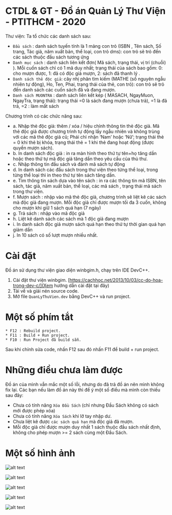 # CTDL & GT - Đồ án Quản Lý Thư Viện - PTITHCM - 2020
Thư viện: Ta tổ chức các danh sách sau: 
- `Đầu sách` : danh sách tuyến tính là 1 mảng con trỏ (ISBN , Tên sách, Số trang, Tác giả, năm xuất bản, thể loại, con trỏ dms): con trỏ sẽ trỏ đến các sách thuộc đầu sách tương ứng
- `Danh mục sách` : danh sách liên kết đơn( Mã sách,  trạng thái, vị trí (chuỗi)  ). Mỗi cuốn sách chỉ có 1 mã duy nhất; trạng thái của sách bao gồm: 0: cho mượn được, 1: đã có độc giả mượn, 2: sách đã thanh lý . 
- `Danh sách thẻ độc giả`: cây nhị phân tìm kiếm (MATHE (số nguyên ngẫu nhiên tự động), Ho, Ten,  Phai, trạng thái của thẻ, con trỏ): con trỏ sẽ trỏ đến danh sách các cuốn sách đã và đang mượn.
- `Danh sách MUONTRA` : danh sách liên kết kép ( MASACH,  NgayMuon, NgayTra, trạng thái): trạng thái =0 là sách đang mượn (chưa trả), =1 là đã trả, =2 : làm mất sách 

Chương trình có các chức năng sau: 
* a. Nhập thẻ độc giả: thêm / xóa / hiệu chỉnh thông tin thẻ độc giả. Mã thẻ độc giả được chương trình tự động lấy ngẫu nhiên và không trùng với các mã thẻ độc giả cũ; Phái chỉ nhận ‘Nam’ hoặc ‘Nữ’; trạng thái thẻ = 0 khi thẻ bị khóa, trạng thái thẻ = 1 khi thẻ  đang hoạt động (được quyền mượn sách). 
* b. In danh sách độc giả : in ra màn hình theo thứ tự tên+họ tăng dần hoặc theo thứ tự mã độc giả tăng dần theo yêu cầu của thủ thư.
* c. Nhập thông tin đầu sách và đánh mã sách tự động
* d. In danh sách các đầu sách trong thư viện theo từng thể loại, trong từng thể loại thì in theo thứ tự tên sách tăng dần.
* e. Tìm thông tin sách dựa vào tên sách : in ra các thông tin mã ISBN, tên sách, tác giả, năm xuất bản, thể loại, các mã sách , trạng thái mã sách trong thư viện.
* f. Mượn sách : nhập vào mã thẻ độc giả, chương trình sẽ liệt kê các sách mà độc giả đang mượn. Mỗi độc giả chỉ được mượn tối đa 3 cuốn, không cho mượn khi giữ 1 sách quá hạn (7 ngày)
* g. Trả sách : nhập vào mã độc giả
* h. Liệt kê danh sách các sách mà 1 độc giả đang mượn
* i. In danh sách độc giả mượn sách quá hạn theo thứ tự thời gian quá hạn giảm dần
* j. In 10 sách có số lượt mượn nhiều nhất.

# Cài đặt
Đồ án sử dụng thư viện giao diện winbgim.h, chạy trên IDE DevC++.
1. Cài đặt thư viện winbgim. [https://cachhoc.net/2013/10/03/cc-do-hoa-trong-dev-c/](Xem hướng dẫn cài đặt tại đây)
2. Tải về và giải nén source code.
3. Mở file `QuanLyThuVien.dev` bằng DevC++ và run project.

# Một số phím tắt 
```
* F12 : Rebuild project.
* F11 : Build + Run project.
* F10 : Run Project đã build sẵn.
```
Sau khi chỉnh sửa code, nhấn F12 sau đó nhấn F11 để build + run project.

# Những điều chưa làm được
Đồ án của mình vẫn mắc một số lỗi, nhưng do đã trả đồ án nên mình không fix lại. Các bạn nếu làm đồ án này thì để ý một số điều mà mình còn thiếu sau đây:
* Chưa có tính năng `Xóa Đầu Sách` (chỉ nhưng Đầu Sách không có sách mới được phép xóa)
* Chưa có tính năng `Xóa Sách` khi lỡ tay nhập dư.
* Chưa liệt kê được `các sách quá hạn` mà độc giả đã mượn.
* Mỗi độc giả chỉ được mượn duy nhất 1 sách thuộc đầu sách nhất định, không cho phép mượn >= 2 sách cùng một Đầu Sách.

# Một số hình ảnh
![alt text](https://github.com/VinhVIP/Quan_Ly_Thu_Vien/blob/master/pictures/dausach.png "Đầu sách")

![alt text](https://github.com/VinhVIP/Quan_Ly_Thu_Vien/blob/master/pictures/sach.png "Sách")

![alt text](https://github.com/VinhVIP/Quan_Ly_Thu_Vien/blob/master/pictures/docgia.png "Độc giả")

![alt text](https://github.com/VinhVIP/Quan_Ly_Thu_Vien/blob/master/pictures/ms.png "Mượn sách")

![alt text](https://github.com/VinhVIP/Quan_Ly_Thu_Vien/blob/master/pictures/top.png "Top 10 Đầu sách")
